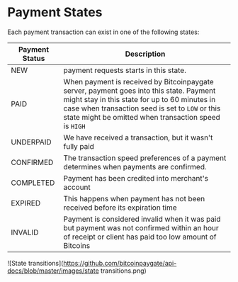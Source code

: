 # Payment States

Each payment transaction can exist in one of the following states:

| Payment Status | Description                                                                                             |
|----------------|---------------------------------------------------------------------------------------------------------|
| NEW            | payment requests starts in this state.                                                                  |
| PAID           | When payment is received by Bitcoinpaygate server, payment goes into this state. Payment might stay in this state for up to 60 minutes in case when transaction seed is set to `LOW` or this state might be omitted when transaction speed is `HIGH`                      |
| UNDERPAID     | We have received a transaction, but it wasn't fully paid |
| CONFIRMED      | The transaction speed preferences of a payment determines when payments are confirmed.                  |
| COMPLETED       | Payment has been credited into merchant's account                                                       |
| EXPIRED        | This happens when payment has not been received before its expiration time                              |
| INVALID        | Payment is considered invalid when it was paid but payment was not confirmed within an hour of receipt or client has paid too low amount of Bitcoins |

![State transitions](https://github.com/bitcoinpaygate/api-docs/blob/master/images/state transitions.png)
